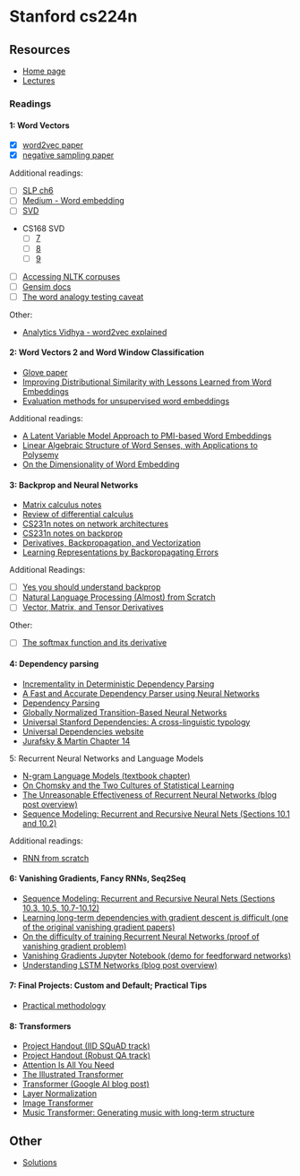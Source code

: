 # Stanford cs224n

## Resources

- [Home page](https://web.stanford.edu/class/archive/cs/cs224n/cs224n.1214/)
- [Lectures](https://www.youtube.com/playlist?list=PLoROMvodv4rOSH4v6133s9LFPRHjEmbmJ)

### Readings

#### 1: Word Vectors 

- [x] [word2vec paper](https://arxiv.org/pdf/1301.3781.pdf)
- [x] [negative sampling paper](http://papers.nips.cc/paper/5021-distributed-representations-of-words-and-phrases-and-their-compositionality.pdf)

Additional readings:
- [ ] [SLP ch6](https://web.stanford.edu/~jurafsky/slp3/6.pdf)
- [ ] [Medium - Word embedding](https://medium.com/data-science-group-iitr/word-embedding-2d05d270b285)
- [ ] [SVD](https://davetang.org/file/Singular_Value_Decomposition_Tutorial.pdf)
- CS168 SVD
    - [ ] [7](https://web.stanford.edu/class/cs168/l/l7.pdf)
    - [ ] [8](http://theory.stanford.edu/~tim/s15/l/l8.pdf)
    - [ ] [9](https://web.stanford.edu/class/cs168/l/l9.pdf)
- [ ] [Accessing NLTK corpuses](https://www.nltk.org/book/ch02.html)
- [ ] [Gensim docs](https://radimrehurek.com/gensim/models/keyedvectors.html#gensim.models.keyedvectors.FastTextKeyedVectors.most_similar)
- [ ] [The word analogy testing caveat](https://aclanthology.org/N18-2039.pdf)

Other:
- [Analytics Vidhya - word2vec explained](https://medium.com/analytics-vidhya/maths-behind-word2vec-explained-38d74f32726b)


#### 2: Word Vectors 2 and Word Window Classification

- [Glove paper](https://nlp.stanford.edu/pubs/glove.pdf)
- [Improving Distributional Similarity with Lessons Learned from Word Embeddings](https://aclanthology.org/Q15-1016)
- [Evaluation methods for unsupervised word embeddings](https://aclanthology.org/D15-1036)

Additional readings:
- [A Latent Variable Model Approach to PMI-based Word Embeddings](https://aclanthology.org/Q16-1028/)
- [Linear Algebraic Structure of Word Senses, with Applications to Polysemy](https://transacl.org/ojs/index.php/tacl/article/viewFile/1346/320)
- [On the Dimensionality of Word Embedding](https://proceedings.neurips.cc/paper/2018/file/b534ba68236ba543ae44b22bd110a1d6-Paper.pdf)

#### 3: Backprop and Neural Networks

- [Matrix calculus notes](http://web.stanford.edu/class/cs224n/readings/gradient-notes.pdf)
- [Review of differential calculus](http://web.stanford.edu/class/cs224n/readings/review-differential-calculus.pdf)
- [CS231n notes on network architectures](http://cs231n.github.io/neural-networks-1/)
- [CS231n notes on backprop](http://cs231n.github.io/optimization-2/)
- [Derivatives, Backpropagation, and Vectorization](http://cs231n.stanford.edu/handouts/derivatives.pdf)
- [Learning Representations by Backpropagating Errors](http://www.iro.umontreal.ca/~vincentp/ift3395/lectures/backprop_old.pdf)

Additional Readings:
- [ ] [Yes you should understand backprop](https://medium.com/@karpathy/yes-you-should-understand-backprop-e2f06eab496b)
- [ ] [Natural Language Processing (Almost) from Scratch](http://www.jmlr.org/papers/volume12/collobert11a/collobert11a.pdf)
- [ ] [Vector, Matrix, and Tensor Derivatives](http://cs231n.stanford.edu/vecDerivs.pdf)

Other:
- [ ] [The softmax function and its derivative](https://eli.thegreenplace.net/2016/the-softmax-function-and-its-derivative/)


#### 4: Dependency parsing

- [Incrementality in Deterministic Dependency Parsing](https://www.aclweb.org/anthology/W/W04/W04-0308.pdf)
- [A Fast and Accurate Dependency Parser using Neural Networks](https://www.emnlp2014.org/papers/pdf/EMNLP2014082.pdf)
- [Dependency Parsing](http://www.morganclaypool.com/doi/abs/10.2200/S00169ED1V01Y200901HLT002)
- [Globally Normalized Transition-Based Neural Networks](https://arxiv.org/pdf/1603.06042.pdf)
- [Universal Stanford Dependencies: A cross-linguistic typology](http://nlp.stanford.edu/~manning/papers/USD_LREC14_UD_revision.pdf)
- [Universal Dependencies website](http://universaldependencies.org/)
- [Jurafsky & Martin Chapter 14](https://web.stanford.edu/~jurafsky/slp3/14.pdf)

$$$$ 5: Recurrent Neural Networks and Language Models

- [N-gram Language Models (textbook chapter)](https://web.stanford.edu/~jurafsky/slp3/3.pdf)
- [On Chomsky and the Two Cultures of Statistical Learning](http://norvig.com/chomsky.html)
- [The Unreasonable Effectiveness of Recurrent Neural Networks (blog post overview)](http://karpathy.github.io/2015/05/21/rnn-effectiveness/)
- [Sequence Modeling: Recurrent and Recursive Neural Nets (Sections 10.1 and 10.2)](http://www.deeplearningbook.org/contents/rnn.html)

Additional readings:
- [RNN from scratch](https://github.com/topics/backpropagation-through-time)

#### 6: Vanishing Gradients, Fancy RNNs, Seq2Seq

- [Sequence Modeling: Recurrent and Recursive Neural Nets (Sections 10.3, 10.5, 10.7-10.12)](http://www.deeplearningbook.org/contents/rnn.html)
- [Learning long-term dependencies with gradient descent is difficult (one of the original vanishing gradient papers)](http://www.comp.hkbu.edu.hk/~markus/teaching/comp7650/tnn-94-gradient.pdf)
- [On the difficulty of training Recurrent Neural Networks (proof of vanishing gradient problem)](https://arxiv.org/pdf/1211.5063.pdf)
- [Vanishing Gradients Jupyter Notebook (demo for feedforward networks)](https://web.stanford.edu/class/archive/cs/cs224n/cs224n.1174/lectures/vanishing_grad_example.html)
- [Understanding LSTM Networks (blog post overview)](http://colah.github.io/posts/2015-08-Understanding-LSTMs/)


#### 7: Final Projects: Custom and Default; Practical Tips

- [Practical methodology](https://www.deeplearningbook.org/contents/guidelines.html)

#### 8: Transformers

- [Project Handout (IID SQuAD track)](http://web.stanford.edu/class/cs224n/project/default-final-project-handout-squad-track.pdf)
- [Project Handout (Robust QA track)](http://web.stanford.edu/class/cs224n/project/default-final-project-handout-robustqa-track.pdf)
- [Attention Is All You Need](https://arxiv.org/abs/1706.03762.pdf)
- [The Illustrated Transformer](https://jalammar.github.io/illustrated-transformer/)
- [Transformer (Google AI blog post)](https://ai.googleblog.com/2017/08/transformer-novel-neural-network.html)
- [Layer Normalization](https://arxiv.org/pdf/1607.06450.pdf)
- [Image Transformer](https://arxiv.org/pdf/1802.05751.pdf)
- [Music Transformer: Generating music with long-term structure](https://arxiv.org/pdf/1809.04281.pdf)


## Other

- [Solutions](https://github.com/fullpower/CS224N-2022)
